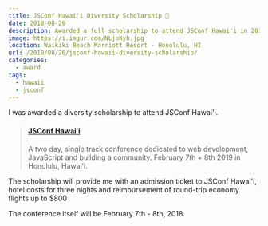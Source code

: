 ```yaml
---
title: JSConf Hawai'i Diversity Scholarship 🌺
date: 2018-08-26
description: Awarded a full scholarship to attend JSConf Hawai'i in 2019.
image: https://i.imgur.com/NLjoKyh.jpg
location: Waikiki Beach Marriott Resort - Honolulu, HI
url: /2018/08/26/jsconf-hawaii-diversity-scholarship/
categories:
  - award
tags:
  - hawaii
  - jsconf
---
```


I was awarded a diversity scholarship to attend JSConf Hawai'i.

<blockquote class="embedly-card"><h4><a href="https://www.jsconfhi.com/">JSConf Hawaiʻi</a></h4><p>A two day, single track conference dedicated to web development, JavaScript and building a community. February 7th + 8th 2019 in Honolulu, Hawaiʻi.</p></blockquote>
<script async src="//cdn.embedly.com/widgets/platform.js" charset="UTF-8"></script>

The scholarship will provide me with an admission ticket to JSConf Hawai'i, hotel costs for three nights and reimbursement of round-trip economy flights up to $800

The conference itself will be February 7th - 8th, 2018.
